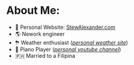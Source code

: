 # About Me:
* 🔗 Personal Website: [StewAlexander.com](https://StewAlexander.com)
* 🌎 Nework engineer
* ⛈ Weather enthusiast ([_personal weather site_](
https://www.stewalexander.com/weather.html))
* 🎹 Piano Player ([_personal youtube channel_](https://www.youtube.com/@Piano-Stew))
* 🇵🇭 Married to a Filipina

